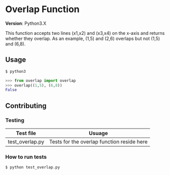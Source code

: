 # Overlap Function
**Version**: Python3.X

This function accepts two lines (x1,x2) and (x3,x4) on the x-axis and returns whether they overlap.
As an example, (1,5) and (2,6) overlaps but not (1,5) and (6,8).

## Usage

```bash
$ python3
```
```python
>>> from overlap import overlap
>>> overlap((1,5), (6,8))
False
```
## Contributing
### Testing

| Test file  | Usuage   |
| ----------------------|:--------------------------------------:|
| test_overlap.py | Tests for the overlap function reside here |

### How to run tests
```bash
$ python test_overlap.py
```
